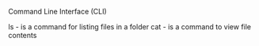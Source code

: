Command Line Interface (CLI)

ls - is a command for listing files in a folder
cat - is a command to view file contents 